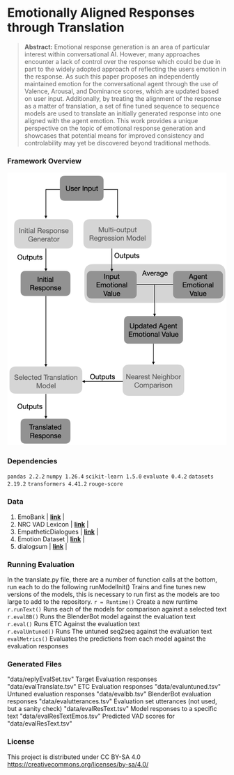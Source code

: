 # Emotionally Aligned Responses through Translation
> **Abstract:** Emotional response generation is an area of particular interest within conversational AI. However, many approaches encounter a lack of control over the response which could be due in part to the widely adopted approach of reflecting the users emotion in the response. As such this paper proposes an independently maintained emotion for the conversational agent through the use of Valence, Arousal, and Dominance scores, which are updated based on user input. Additionally, by treating the alignment of the response as a matter of translation, a set of fine tuned sequence to sequence models are used to translate an initially generated response into one aligned with the agent emotion. This work provides a unique perspective on the topic of emotional response generation and showcases that potential means for improved consistency and controlability may yet be discovered beyond traditional methods.

### Framework Overview
![Framework overview](fig.png)

### Dependencies
`pandas 2.2.2`
`numpy 1.26.4`
`scikit-learn 1.5.0`
`evaluate 0.4.2`
`datasets 2.19.2`
`transformers 4.41.2`
`rouge-score`

### Data 
1. EmoBank   |  [**link**](https://github.com/JULIELab/EmoBank/tree/master/corpus) |
2. NRC VAD Lexicon   |    [**link**](https://saifmohammad.com/WebPages/nrc-vad.html)    |
3. EmpatheticDialogues |     [**link**](https://huggingface.co/datasets/facebook/empathetic_dialogues)   |
4.   Emotion Dataset  |           [**link**](https://huggingface.co/datasets/dair-ai/emotion)             |
5.   dialogsum  |  [**link**](https://huggingface.co/datasets/knkarthick/dialogsum)             |

### Running Evaluation
In the translate.py file, there are a number of function calls at the bottom, run each to do the following
runModelInit()  Trains and fine tunes new versions of the models, this is necessary to run first as the models are too large to add to the repository.
`r = Runtime()`   Create a new runtime <br>
`r.runText()`     Runs each of the models for comparison against a selected text <br>
`r.evalBB()`      Runs the BlenderBot model against the evaluation text <br>
`r.eval()`        Runs ETC Against the evaluation text <br>
`r.evalUntuned()` Runs The untuned seq2seq against the evaluation text <br>
`evalMetrics()`   Evaluates the predictions from each model against the evaluation responses <br>

### Generated Files
"data/replyEvalSet.tsv" Target Evaluation responses
"data/evalTranslate.tsv" ETC Evaluation responses
"data/evaluntuned.tsv" Untuned evaluation responses
"data/evalbb.tsv" BlenderBot evaluation responses
"data/evalutterances.tsv" Evaluation set utterances (not used, but a sanity check)
"data/evalResText.tsv" Model responses to a specific text
"data/evalResTextEmos.tsv" Predicted VAD scores for "data/evalResText.tsv"
### License
This project is distributed under CC BY-SA 4.0
https://creativecommons.org/licenses/by-sa/4.0/
